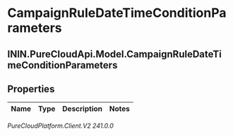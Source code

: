 # CampaignRuleDateTimeConditionParameters

## ININ.PureCloudApi.Model.CampaignRuleDateTimeConditionParameters

## Properties

|Name | Type | Description | Notes|
|------------ | ------------- | ------------- | -------------|



_PureCloudPlatform.Client.V2 241.0.0_
